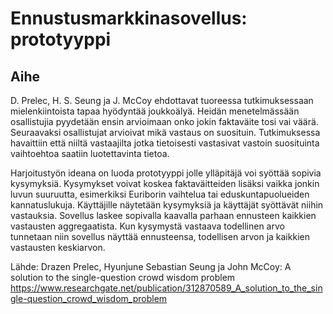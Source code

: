# Ennustusmarkkinasovellus: prototyyppi

## Aihe

D. Prelec, H. S. Seung ja J. McCoy ehdottavat tuoreessa tutkimuksessaan
mielenkiintoista tapaa hyödyntää joukkoälyä. Heidän menetelmässään
osallistujia pyydetään ensin arvioimaan onko jokin faktaväite tosi vai väärä.
Seuraavaksi osallistujat arvioivat mikä vastaus on suosituin. Tutkimuksessa
havaittiin että niiltä vastaajilta jotka tietoisesti vastasivat vastoin
suosituinta vaihtoehtoa saatiin luotettavinta tietoa.

Harjoitustyön ideana on luoda prototyyppi jolle ylläpitäjä voi syöttää
sopivia kysymyksiä. Kysymykset voivat koskea faktaväitteiden lisäksi vaikka
jonkin luvun suuruutta, esimerkiksi Euriborin vaihtelua tai
eduskuntapuolueiden kannatuslukuja. Käyttäjille näytetään kysymyksiä ja
käyttäjät syöttävät niihin vastauksia. Sovellus laskee sopivalla kaavalla
parhaan ennusteen kaikkien vastausten aggregaatista. Kun kysymystä vastaava
todellinen arvo tunnetaan niin sovellus näyttää ennusteensa, todellisen arvon
ja kaikkien vastausten keskiarvon.

Lähde: 
Drazen Prelec, Hyunjune Sebastian Seung ja John McCoy: A solution to the single-question crowd wisdom problem
https://www.researchgate.net/publication/312870589_A_solution_to_the_single-question_crowd_wisdom_problem
